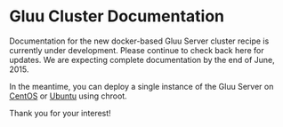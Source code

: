 # Gluu Cluster Documentation

Documentation for the new docker-based Gluu Server cluster recipe is currently under development. Please continue to check back here for updates. We are expecting complete documentation by the end of June, 2015. 

In the meantime, you can deploy a single instance of the Gluu Server on [CentOS](http://www.gluu.org/docs/admin-guide/deployment/centos/) or [Ubuntu](http://www.gluu.org/docs/admin-guide/deployment/ubuntu/) using chroot. 

Thank you for your interest! 
